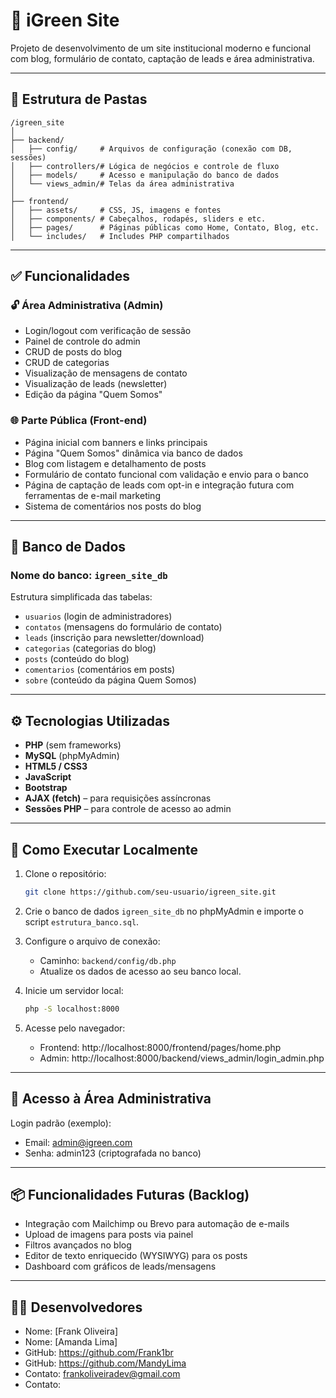 # 🌱 iGreen Site

Projeto de desenvolvimento de um site institucional moderno e funcional com blog, formulário de contato, captação de leads e área administrativa.

---

## 📁 Estrutura de Pastas

```
/igreen_site
│
├── backend/
│   ├── config/     # Arquivos de configuração (conexão com DB, sessões)
│   ├── controllers/# Lógica de negócios e controle de fluxo
│   ├── models/     # Acesso e manipulação do banco de dados
│   └── views_admin/# Telas da área administrativa
│
├── frontend/
│   ├── assets/     # CSS, JS, imagens e fontes
│   ├── components/ # Cabeçalhos, rodapés, sliders e etc.
│   ├── pages/      # Páginas públicas como Home, Contato, Blog, etc.
│   └── includes/   # Includes PHP compartilhados
```

---

## ✅ Funcionalidades

### 🔓 Área Administrativa (Admin)
- Login/logout com verificação de sessão
- Painel de controle do admin
- CRUD de posts do blog
- CRUD de categorias
- Visualização de mensagens de contato
- Visualização de leads (newsletter)
- Edição da página "Quem Somos"

### 🌐 Parte Pública (Front-end)
- Página inicial com banners e links principais
- Página "Quem Somos" dinâmica via banco de dados
- Blog com listagem e detalhamento de posts
- Formulário de contato funcional com validação e envio para o banco
- Página de captação de leads com opt-in e integração futura com ferramentas de e-mail marketing
- Sistema de comentários nos posts do blog

---

## 💾 Banco de Dados

### Nome do banco: `igreen_site_db`

Estrutura simplificada das tabelas:
- `usuarios` (login de administradores)
- `contatos` (mensagens do formulário de contato)
- `leads` (inscrição para newsletter/download)
- `categorias` (categorias do blog)
- `posts` (conteúdo do blog)
- `comentarios` (comentários em posts)
- `sobre` (conteúdo da página Quem Somos)

---

## ⚙️ Tecnologias Utilizadas

- **PHP** (sem frameworks)
- **MySQL** (phpMyAdmin)
- **HTML5 / CSS3**
- **JavaScript**
- **Bootstrap**
- **AJAX (fetch)** – para requisições assíncronas
- **Sessões PHP** – para controle de acesso ao admin

---

## 🧭 Como Executar Localmente

1. Clone o repositório:
   ```bash
   git clone https://github.com/seu-usuario/igreen_site.git
   ```

2. Crie o banco de dados `igreen_site_db` no phpMyAdmin e importe o script `estrutura_banco.sql`.

3. Configure o arquivo de conexão:
   - Caminho: `backend/config/db.php`
   - Atualize os dados de acesso ao seu banco local.

4. Inicie um servidor local:
   ```bash
   php -S localhost:8000
   ```

5. Acesse pelo navegador:
   - Frontend: http://localhost:8000/frontend/pages/home.php
   - Admin: http://localhost:8000/backend/views_admin/login_admin.php

---

## 🔐 Acesso à Área Administrativa

Login padrão (exemplo):
- Email: admin@igreen.com
- Senha: admin123 (criptografada no banco)

---

## 📦 Funcionalidades Futuras (Backlog)

- Integração com Mailchimp ou Brevo para automação de e-mails
- Upload de imagens para posts via painel
- Filtros avançados no blog
- Editor de texto enriquecido (WYSIWYG) para os posts
- Dashboard com gráficos de leads/mensagens


---

## 🧑‍💻 Desenvolvedores

- Nome: [Frank Oliveira]
- Nome: [Amanda Lima]
- GitHub: https://github.com/Frank1br
- GitHub: https://github.com/MandyLima
- Contato: frankoliveiradev@gmail.com
- Contato: 

